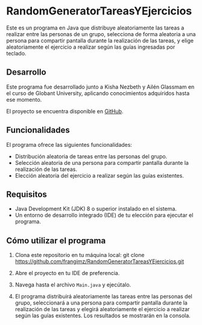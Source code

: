 # RandomGeneratorTareasYEjercicios

Este es un programa en Java que distribuye aleatoriamente las tareas a realizar entre las personas de un grupo, selecciona de forma aleatoria a una persona para compartir pantalla durante la realización de las tareas, y elige aleatoriamente el ejercicio a realizar según las guías ingresadas por teclado.

## Desarrollo

Este programa fue desarrollado junto a Kisha Nezbeth y Ailén Glassmam en el curso de Globant University, aplicando conocimientos adquiridos hasta ese momento.

El proyecto se encuentra disponible en [GitHub](https://github.com/frangimz/RandomGeneratorTareasYEjercicios).

## Funcionalidades

El programa ofrece las siguientes funcionalidades:

- Distribución aleatoria de tareas entre las personas del grupo.
- Selección aleatoria de una persona para compartir pantalla durante la realización de las tareas.
- Elección aleatoria del ejercicio a realizar según las guías existentes.

## Requisitos

- Java Development Kit (JDK) 8 o superior instalado en el sistema.
- Un entorno de desarrollo integrado (IDE) de tu elección para ejecutar el programa.

## Cómo utilizar el programa

1. Clona este repositorio en tu máquina local:
git clone https://github.com/frangimz/RandomGeneratorTareasYEjercicios.git

2. Abre el proyecto en tu IDE de preferencia.

3. Navega hasta el archivo `Main.java` y ejecútalo.

4. El programa distribuirá aleatoriamente las tareas entre las personas del grupo, seleccionará a una persona para compartir pantalla durante la realización de las tareas y elegirá aleatoriamente el ejercicio a realizar según las guías existentes. Los resultados se mostrarán en la consola.

